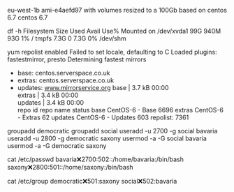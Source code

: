 eu-west-1b
ami-e4aefd97 with volumes resized to a 100Gb based on centos 6.7
centos 6.7

df -h
Filesystem      Size  Used Avail Use% Mounted on
/dev/xvda1       99G  940M   93G   1% /
tmpfs           7.3G     0  7.3G   0% /dev/shm

yum repolist enabled
Failed to set locale, defaulting to C
Loaded plugins: fastestmirror, presto
Determining fastest mirrors
 * base: centos.serverspace.co.uk
 * extras: centos.serverspace.co.uk
 * updates: www.mirrorservice.org
base                                                                                                                                                                                                                                                     | 3.7 kB     00:00     
extras                                                                                                                                                                                                                                                   | 3.4 kB     00:00     
updates                                                                                                                                                                                                                                                  | 3.4 kB     00:00     
repo id                                                                                                                        repo name                                                                                                                                  status
base                                                                                                                           CentOS-6 - Base                                                                                                                            6696
extras                                                                                                                         CentOS-6 - Extras                                                                                                                            62
updates                                                                                                                        CentOS-6 - Updates                                                                                                                          603
repolist: 7361


groupadd democratic
groupadd social
useradd -u 2700 -g social bavaria
useradd -u 2800 -g democratic saxony
usermod -a -G social bavaria
usermod -a -G democratic saxony

cat /etc/passwd
bavaria:x:2700:502::/home/bavaria:/bin/bash
saxony:x:2800:501::/home/saxony:/bin/bash

cat /etc/group
democratic:x:501:saxony
social:x:502:bavaria